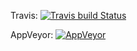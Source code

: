 Travis: [![Travis build Status](https://travis-ci.org/dev-ml/CSharpTechnicalInterview.svg?branch=dev)](https://travis-ci.org/dev-ml/CSharpTechnicalInterview)

AppVeyor: [![AppVeyor](https://ci.appveyor.com/api/projects/status/ala1qx6kwbje0uat/branch/dev?svg=true)](https://ci.appveyor.com/project/dev-ml/csharptechnicalinterview/branch/dev)
